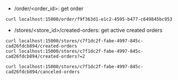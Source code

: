 * /order/<order_id>: get order
```
curl localhost:15000/order/f9f363d1-e1c2-4595-b477-c649845bc953
```

* /stores/<store_id>/created-orders: get active created orders
```
curl localhost:15000/stores/c7f1dc2f-fabe-4997-845c-cad26fdcb894/created-orders
curl localhost:15000/stores/c7f1dc2f-fabe-4997-845c-cad26fdcb894/created-orders?=2
```


```
curl localhost:15000/stores/c7f1dc2f-fabe-4997-845c-cad26fdcb894/canceled-orders
```